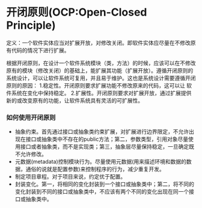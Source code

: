 # 开闭原则(OCP:Open-Closed Principle)

定义：一个软件实体应当对扩展开放，对修改关闭。即软件实体应尽量在不修改原有代码的情况下进行扩展。

根据开闭原则，在设计一个软件系统模块（类，方法）的时候，应该可以在不修改原有的模块（修改关闭）的基础上，能扩展其功能（扩展开放）。遵循开闭原则的系统设计，可以让软件系统可复用，并且易于维护。这也是系统设计需要遵循开闭原则的原因：
1.稳定性。开闭原则要求扩展功能不修改原来的代码，这可以让 软件系统在变化中保持稳定。
2.扩展性。开闭原则要求对扩展开放，通过扩展提供新的或改变原有的功能，让软件系统具有灵活的可扩展性。

### 如何使用开闭原则

- 抽象约束。首先通过接口或抽象类约束扩展，对扩展进行边界限定，不允许出现在接口或抽象类中不存在的public方法；第二，参数类型，引用对象尽量使用接口或者抽象类，而不是实现类；第三，抽象层尽量保持稳定，一旦确定既不允许修改。
- 元数据(metadata)控制模块行为。尽量使用元数据(用来描述环境和数据的数据，通俗的说就是配置参数)来控制程序的行为，减少重复开发。
- 制定项目章程。对于项目来说，约定优于配置。
- 封装变化。第一，将相同的变化封装到一个接口或抽象类中；第二，将不同的变化封装到不同的接口或抽象类中，不应该有两个不同的变化出现在同一个接口或抽象类中。